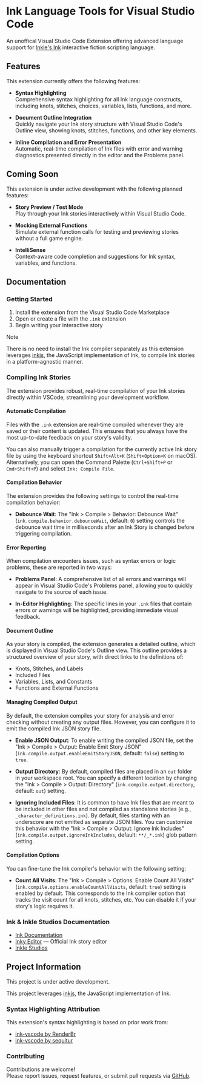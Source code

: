 # Ink Language Tools for Visual Studio Code

An unoffical Visual Studio Code Extension offering advanced language support for [Inkle's Ink](https://www.inklestudios.com/ink/) interactive fiction scripting language.

## Features
This extension currently offers the following features:

- **Syntax Highlighting**  
  Comprehensive syntax highlighting for all Ink language constructs, including knots, stitches, choices, variables, lists, functions, and more.

- **Document Outline Integration**  
  Quickly navigate your Ink story structure with Visual Studio Code's Outline view, showing knots, stitches, functions, and other key elements.

- **Inline Compilation and Error Presentation**  
  Automatic, real-time compilation of Ink files with error and warning diagnostics presented directly in the editor and the Problems panel.

## Coming Soon
This extension is under active development with the following planned features:

- **Story Preview / Test Mode**  
  Play through your Ink stories interactively within Visual Studio Code.

- **Mocking External Functions**  
  Simulate external function calls for testing and previewing stories without a full game engine.

- **IntelliSense**  
  Context-aware code completion and suggestions for Ink syntax, variables, and functions.

## Documentation

### Getting Started

1. Install the extension from the Visual Studio Code Marketplace
2. Open or create a file with the `.ink` extension
3. Begin writing your interactive story

> [!NOTE]
> There is no need to install the Ink compiler separately as this extension leverages [inkjs](https://github.com/y-lohse/inkjs), the JavaScript implementation of Ink, to compile Ink stories in a platform-agnostic manner.
   
### Compiling Ink Stories

The extension provides robust, real-time compilation of your Ink stories directly within VSCode, streamlining your development workflow.

#### Automatic Compilation

Files with the `.ink` extension are real-time compiled whenever they are saved or their content is updated. This ensures that you always have the most up-to-date feedback on your story's validity.

You can also manually trigger a compilation for the currently active Ink story file by using the keyboard shortcut `Shift+Alt+K` (`Shift+Option+K` on macOS). Alternatively, you can open the Command Palette (`Ctrl+Shift+P` or `Cmd+Shift+P`) and select `Ink: Compile File`.

#### Compilation Behavior

The extension provides the following settings to control the real-time compilation behavior:

*   **Debounce Wait**: The "Ink > Compile > Behavior: Debounce Wait" (`ink.compile.behavior.debounceWait`, default: `0`) setting controls the debounce wait time in milliseconds after an Ink Story is changed before triggering compilation.

#### Error Reporting

When compilation encounters issues, such as syntax errors or logic problems, these are reported in two ways:

*   **Problems Panel**: A comprehensive list of all errors and warnings will appear in Visual Studio Code's Problems panel, allowing you to quickly navigate to the source of each issue.
  
*   **In-Editor Highlighting**: The specific lines in your `.ink` files that contain errors or warnings will be highlighted, providing immediate visual feedback.

#### Document Outline

As your story is compiled, the extension generates a detailed outline, which is displayed in Visual Studio Code's Outline view. This outline provides a structured overview of your story, with direct links to the definitions of:

*   Knots, Stitches, and Labels
*   Included Files
*   Variables, Lists, and Constants
*   Functions and External Functions

#### Managing Compiled Output

By default, the extension compiles your story for analysis and error checking without creating any output files. However, you can configure it to emit the compiled Ink JSON story file.

*   **Enable JSON Output**: To enable writing the compiled JSON file, set the "Ink > Compile > Output: Enable Emit Story JSON" (`ink.compile.output.enableEmitStoryJSON`, default: `false`) setting to `true`.
  
*   **Output Directory**: By default, compiled files are placed in an `out` folder in your workspace root. You can specify a different location by changing the "Ink > Compile > Output: Directory" (`ink.compile.output.directory`, default: `out`) setting.
  
*   **Ignoring Included Files**: It is common to have Ink files that are meant to be included in other files and not compiled as standalone stories (e.g., `_character_definitions.ink`). By default, files starting with an underscore are not emitted as separate JSON files. You can customize this behavior with the "Ink > Compile > Output: Ignore Ink Includes" (`ink.compile.output.ignoreInkIncludes`, default: `**/_*.ink`) glob pattern setting.

#### Compilation Options

You can fine-tune the Ink compiler's behavior with the following setting:

*   **Count All Visits**: The "Ink > Compile > Options: Enable Count All Visits" (`ink.compile.options.enableCountAllVisits`, default: `true`) setting is enabled by default. This corresponds to the Ink compiler option that tracks the visit count for all knots, stitches, etc. You can disable it if your story's logic requires it.   

### Ink & Inkle Studios Documentation

- [Ink Documentation](https://github.com/inkle/ink/tree/master/Documentation)
- [Inky Editor](https://github.com/inkle/inky) — Official Ink story editor
- [Inkle Studios](https://www.inklestudios.com/ink/)


## Project Information

This project is under active development.

This project leverages [inkjs](https://github.com/y-lohse/inkjs), the JavaScript implementation of Ink.

### Syntax Highlighting Attribution

This extension's syntax highlighting is based on prior work from:
- [ink-vscode by RenderBr](https://github.com/RenderBr/ink-vscode)
- [ink-vscode by sequitur](https://github.com/sequitur/ink-vscode)

### Contributing

Contributions are welcome!  
Please report issues, request features, or submit pull requests via [GitHub](https://github.com/bemisguided/vscode-ink-language-tools).
